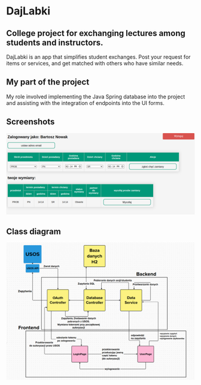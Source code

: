 # DajLabki
## College project for exchanging lectures among students and instructors.
DajLabki is an app that simplifies student exchanges. Post your request for items or services, and get matched with others who have similar needs.
## My part of the project
My role involved implementing the Java Spring database into the project and assisting with the integration of endpoints into the UI forms.
## Screenshots
![screenshoot](img/2024-01-10-17-10-41.png)
## Class diagram
![screenshoot](img/2024-01-12-11-37-07.png)
